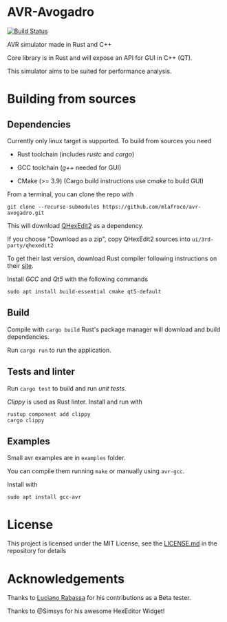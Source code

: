 # AVR-Avogadro

[![Build Status](https://travis-ci.org/mlafroce/avr-avogadro.svg?branch=development)](https://travis-ci.org/mlafroce/avr-avogadro)

AVR simulator made in Rust and C++

Core library is in Rust and will expose an API for GUI in C++ (QT).

This simulator aims to be suited for performance analysis.

# Building from sources

## Dependencies

Currently only linux target is supported.  To build from sources you need

* Rust toolchain (includes *rustc* and *cargo*)

* GCC toolchain  (*g++* needed for GUI)

* CMake (>= 3.9) (Cargo build instructions use *cmake* to build GUI)

From a terminal, you can clone the repo with 

~~~
git clone --recurse-submodules https://github.com/mlafroce/avr-avogadro.git
~~~

This will download [QHexEdit2](https://github.com/Simsys/qhexedit2/) as a dependency.

If you choose "Download as a zip", copy QHexEdit2 sources into `ui/3rd-party/qhexedit2`

To get their last version, download Rust compiler following instructions on their [site](https://www.rust-lang.org/tools/install).

Install *GCC* and *Qt5* with the following commands

~~~
sudo apt install build-essential cmake qt5-default
~~~

## Build

Compile with `cargo build` Rust's package manager will download and build dependencies.

Run `cargo run` to run the application.

## Tests and linter

Run `cargo test` to build and run *unit tests*.

*Clippy* is used as Rust linter. Install and run with

~~~
rustup component add clippy
cargo clippy
~~~

## Examples

Small avr examples are in `examples` folder.

You can compile them running `make` or manually using `avr-gcc`.

Install with

~~~
sudo apt install gcc-avr
~~~

# License

This project is licensed under the MIT License, see the [LICENSE.md](https://github.com/mlafroce/avr-avogadro/blob/development/LICENSE.md) in the repository for details

# Acknowledgements

Thanks to [Luciano Rabassa](https://www.facebook.com/profile.php?id=100015059700810) for his contributions as a Beta tester.

Thanks to @Simsys for his awesome HexEditor Widget!
